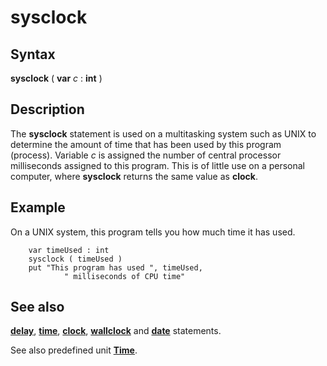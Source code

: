 
# sysclock

## Syntax
**sysclock** ( **var** _c_ : **int** )

## Description
The **sysclock** statement is used on a multitasking system such as UNIX to determine the amount of time that has been used by this program (process). Variable _c_ is assigned the number of central processor milliseconds assigned to this program. This is of little use on a personal computer, where **sysclock** returns the same value as **clock**.


## Example
On a UNIX system, this program tells you how much time it has used.

        var timeUsed : int
        sysclock ( timeUsed )
        put "This program has used ", timeUsed,
                " milliseconds of CPU time"
## See also
**[delay](delay.html)**, **[time](time.html)**, **[clock](clock.html)**, **[wallclock](wallclock.html)** and **[date](date.html)** statements.

See also predefined unit **[Time](timemodule.html)**.

